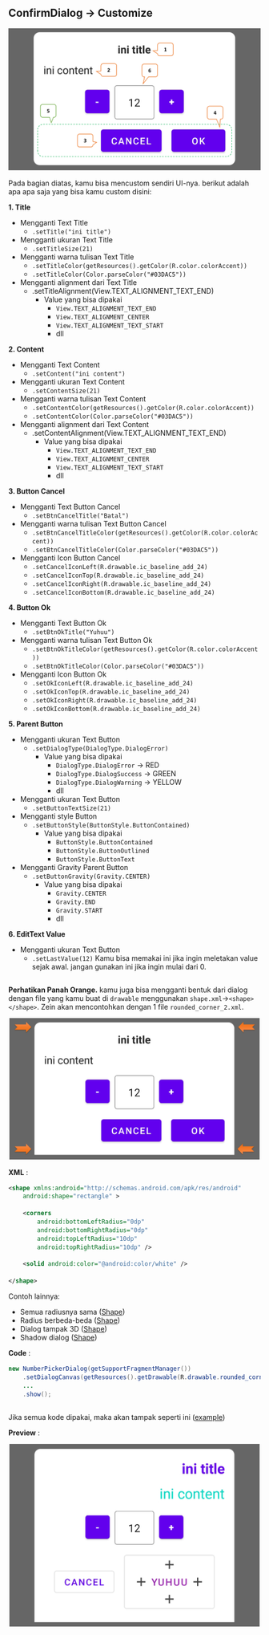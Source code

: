 ## ConfirmDialog -> Customize

<p align="center">
  <img src="https://github.com/gzeinnumer/MyLibDialog/blob/main/preview/MyLibDialog_13.png"/>
</p>

Pada bagian diatas, kamu bisa mencustom sendiri UI-nya. berikut adalah apa apa saja yang bisa kamu custom disini:

**1. Title**
- Mengganti Text Title
  - `.setTitle("ini title")`
- Mengganti ukuran Text Title
  - `.setTitleSize(21)`
- Mengganti warna tulisan Text Title
  - `.setTitleColor(getResources().getColor(R.color.colorAccent))`
  - `.setTitleColor(Color.parseColor("#03DAC5"))`
- Mengganti alignment dari Text Title
  - .setTitleAlignment(View.TEXT_ALIGNMENT_TEXT_END)
    - Value yang bisa dipakai
      - `View.TEXT_ALIGNMENT_TEXT_END`
      - `View.TEXT_ALIGNMENT_CENTER`
      - `View.TEXT_ALIGNMENT_TEXT_START`
      - dll

**2. Content**
- Mengganti Text Content
  - `.setContent("ini content")`
- Mengganti ukuran Text Content
  - `.setContentSize(21)`
- Mengganti warna tulisan Text Content
  - `.setContentColor(getResources().getColor(R.color.colorAccent))`
  - `.setContentColor(Color.parseColor("#03DAC5"))`
- Mengganti alignment dari Text Content
  - .setContentAlignment(View.TEXT_ALIGNMENT_TEXT_END)
    - Value yang bisa dipakai
      - `View.TEXT_ALIGNMENT_TEXT_END`
      - `View.TEXT_ALIGNMENT_CENTER`
      - `View.TEXT_ALIGNMENT_TEXT_START`
      - dll


**3. Button Cancel**
- Mengganti Text Button Cancel
  - `.setBtnCancelTitle("Batal")`
- Mengganti warna tulisan Text Button Cancel
  - `.setBtnCancelTitleColor(getResources().getColor(R.color.colorAccent))`
  - `.setBtnCancelTitleColor(Color.parseColor("#03DAC5"))`
- Mengganti Icon Button Cancel
  - `.setCancelIconLeft(R.drawable.ic_baseline_add_24)`
  - `.setCancelIconTop(R.drawable.ic_baseline_add_24)`
  - `.setCancelIconRight(R.drawable.ic_baseline_add_24)`
  - `.setCancelIconBottom(R.drawable.ic_baseline_add_24)`


**4. Button Ok**
- Mengganti Text Button Ok
  - `.setBtnOkTitle("Yuhuu")`
- Mengganti warna tulisan Text Button Ok
  - `.setBtnOkTitleColor(getResources().getColor(R.color.colorAccent))`
  - `.setBtnOkTitleColor(Color.parseColor("#03DAC5"))`
- Mengganti Icon Button Ok
  - `.setOkIconLeft(R.drawable.ic_baseline_add_24)`
  - `.setOkIconTop(R.drawable.ic_baseline_add_24)`
  - `.setOkIconRight(R.drawable.ic_baseline_add_24)`
  - `.setOkIconBottom(R.drawable.ic_baseline_add_24)`


**5. Parent Button**
- Mengganti ukuran Text Button
  - `.setDialogType(DialogType.DialogError)`
    - Value yang bisa dipakai
      - `DialogType.DialogError` -> RED
      - `DialogType.DialogSuccess` -> GREEN
      - `DialogType.DialogWarning` -> YELLOW
      - dll
- Mengganti ukuran Text Button
  - `.setButtonTextSize(21)`
- Mengganti style Button
  - `.setButtonStyle(ButtonStyle.ButtonContained)`
    - Value yang bisa dipakai
      - `ButtonStyle.ButtonContained`
      - `ButtonStyle.ButtonOutlined`
      - `ButtonStyle.ButtonText`
- Mengganti Gravity Parent Button
  - `.setButtonGravity(Gravity.CENTER)`
    - Value yang bisa dipakai
      - `Gravity.CENTER`
      - `Gravity.END`
      - `Gravity.START`
      - dll


**6. EditText Value**
- Mengganti ukuran Text Button
  - `.setLastValue(12)` Kamu bisa memakai ini jika ingin meletakan value sejak awal. jangan gunakan ini jika ingin mulai dari 0.

##

**Perhatikan Panah Orange.** kamu juga bisa mengganti bentuk dari dialog dengan file yang kamu buat di `drawable` menggunakan `shape.xml`->`<shape></shape>`. Zein akan mencontohkan dengan 1 file `rounded_corner_2.xml`.

<p align="center">
  <img src="https://github.com/gzeinnumer/MyLibDialog/blob/main/preview/MyLibDialog_11.png" width="500"/>
</p>

**XML** :
```xml
<shape xmlns:android="http://schemas.android.com/apk/res/android"
    android:shape="rectangle" >

    <corners
        android:bottomLeftRadius="0dp"
        android:bottomRightRadius="0dp"
        android:topLeftRadius="10dp"
        android:topRightRadius="10dp" />

    <solid android:color="@android:color/white" />

</shape>
```
Contoh lainnya:
- Semua radiusnya sama  ([Shape](https://github.com/gzeinnumer/MyLibDialog/blob/main/example/Shapes/rounded_corner.xml))
- Radius berbeda-beda  ([Shape](https://github.com/gzeinnumer/MyLibDialog/blob/main/example/Shapes/rounded_corner_2.xml))
- Dialog tampak 3D  ([Shape](https://github.com/gzeinnumer/MyLibDialog/blob/main/example/Shapes/rounded_layer.xml))
- Shadow dialog  ([Shape](https://github.com/gzeinnumer/MyLibDialog/blob/main/example/Shapes/dialog_shadow.xml))

**Code** :
```java
new NumberPickerDialog(getSupportFragmentManager())
    .setDialogCanvas(getResources().getDrawable(R.drawable.rounded_corner_2))
    ...
    .show();
```

##

Jika semua kode dipakai, maka akan tampak seperti ini ([example](https://github.com/gzeinnumer/MyLibDialog/blob/main/example/NumberPickerDialog/MainActivity.java))

**Preview** :

<p align="center">
  <img src="https://github.com/gzeinnumer/MyLibDialog/blob/main/preview/MyLibDialog_12.png" width="500"/>
</p>
